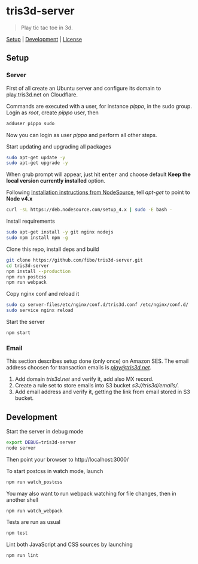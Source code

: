 # tris3d-server

> Play tic tac toe in 3d.

[Setup](#setup) |
[Development](#development) |
[License](#license)

## Setup

### Server

First of all create an Ubuntu server and configure its domain to
play.tris3d.net on Cloudflare.

Commands are executed with a user, for instance *pippo*, in the sudo group.
Login as *root*, create *pippo* user, then

```bash
adduser pippo sudo
```

Now you can login as user *pippo* and perform all other steps.

Start updating and upgrading all packages

```bash
sudo apt-get update -y
sudo apt-get upgrade -y
```

When grub prompt will appear, just hit <kbd>enter</kbd> and choose default
**Keep the local version currently installed** option.

Following [Installation instructions from NodeSource](https://github.com/nodesource/distributions#debinstall), tell *apt-get* to point to **Node v4.x**

```bash
curl -sL https://deb.nodesource.com/setup_4.x | sudo -E bash -
```

Install requirements

```bash
sudo apt-get install -y git nginx nodejs
sudo npm install npm -g
```

Clone this repo, install deps and build

```bash
git clone https://github.com/fibo/tris3d-server.git
cd tris3d-server
npm install --production
npm run postcss
npm run webpack
```

Copy nginx conf and reload it

```bash
sudo cp server-files/etc/nginx/conf.d/tris3d.conf /etc/nginx/conf.d/
sudo service nginx reload
```

Start the server

```bash
npm start
```

### Email

This section describes setup done (only once) on Amazon SES. The email address
choosen for transaction emails is *play@tris3d.net*.

1. Add domain *tris3d.net* and verify it, add also MX record.
2. Create a rule set to store emails into S3 bucket *s3://tris3d/emails/*.
3. Add email address and verify it, getting the link from email stored in S3 bucket.

## Development

Start the server in debug mode

```bash
export DEBUG=tris3d-server
node server
```

Then point your browser to http://localhost:3000/

To start postcss in watch mode, launch

```bash
npm run watch_postcss
```

You may also want to run webpack watching for file changes, then in another shell

```bash
npm run watch_webpack
```

Tests are run as usual

```bash
npm test
```

Lint both JavaScript and CSS sources by launching

```bash
npm run lint
```

